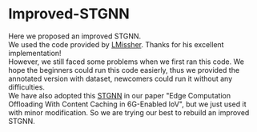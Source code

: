 # Improved-STGNN
Here we proposed an improved STGNN. <br>
We used the code provided by [LMissher](https://github.com/LMissher/STGNN). Thanks for his excellent implementation! <br>
However, we still faced some problems when we first ran this code. We hope the beginners could run this code easierly, thus we provided the annotated version with dataset, newcomers could run it without any difficulties. <br>
We have also adopted this [STGNN](https://ieeexplore.ieee.org/document/9551450) in our paper "Edge Computation Offloading With Content Caching in 6G-Enabled IoV", but we just used it with minor modification. So we are trying our best to rebuild an improved STGNN.
